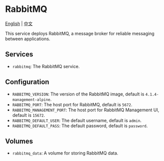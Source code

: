 # RabbitMQ

[English](./README.md) | [中文](./README.zh.md)

This service deploys RabbitMQ, a message broker for reliable messaging between applications.

## Services

- `rabbitmq`: The RabbitMQ service.

## Configuration

- `RABBITMQ_VERSION`: The version of the RabbitMQ image, default is `4.1.4-management-alpine`.
- `RABBITMQ_PORT`: The host port for RabbitMQ, default is `5672`.
- `RABBITMQ_MANAGEMENT_PORT`: The host port for RabbitMQ Management UI, default is `15672`.
- `RABBITMQ_DEFAULT_USER`: The default username, default is `admin`.
- `RABBITMQ_DEFAULT_PASS`: The default password, default is `password`.

## Volumes

- `rabbitmq_data`: A volume for storing RabbitMQ data.

